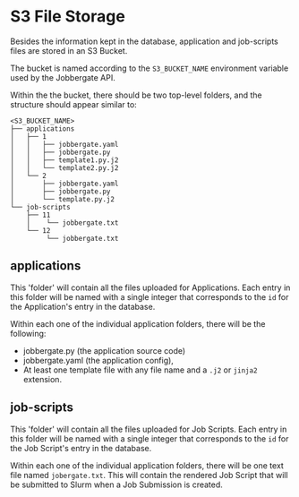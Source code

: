 # S3 File Storage

Besides the information kept in the database, application and job-scripts files are
stored in an S3 Bucket.

The bucket is named according to the `S3_BUCKET_NAME` environment variable used by
the Jobbergate API.

Within the the bucket, there should be two top-level folders, and the structure should
appear similar to:

```
<S3_BUCKET_NAME>
├── applications
│   ├── 1
│   │   ├── jobbergate.yaml
│   │   ├── jobbergate.py
│   │   ├── template1.py.j2
│   │   └── template2.py.j2
│   └── 2
│       ├── jobbergate.yaml
│       ├── jobbergate.py
│       └── template.py.j2
└── job-scripts
    ├── 11
    │    └── jobbergate.txt
    └── 12
         └── jobbergate.txt
```


## applications

This 'folder' will contain all the files uploaded for Applications. Each entry in this
folder will be named with a single integer that corresponds to the `id` for the
Application's entry in the database.

Within each one of the individual application folders, there will be the following:

 - jobbergate.py (the application source code)
 - jobbergate.yaml (the application config),
 - At least one template file with any file name and a `.j2` or `jinja2` extension.


## job-scripts

This 'folder' will contain all the files uploaded for Job Scripts. Each entry in this
folder will be named with a single integer that corresponds to the `id` for the
Job Script's entry in the database.

Within each one of the individual application folders, there will be one text file
named `jobergate.txt`. This will contain the rendered Job Script that will be
submitted to Slurm when a Job Submission is created.
